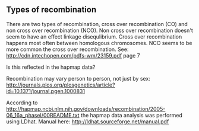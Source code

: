 
Types of recombination
----------------------
There are two types of recombination, cross over recombination (CO) and non cross over recombination (NCO).
Non cross over recombination doesn't seem to have an effect linkage disequlibrium.
Cross over recombination happens most often between homologous chromosomes.
NCO seems to be more common the cross over recombination.
See: http://cdn.intechopen.com/pdfs-wm/23159.pdf page 7

Is this reflected in the hapmap data?

Recombination may vary person to person, not just by sex: http://journals.plos.org/plosgenetics/article?id=10.1371/journal.pgen.1000831

According to http://hapmap.ncbi.nlm.nih.gov/downloads/recombination/2005-06_16a_phaseI/00README.txt
the hapmap data analysis was performed using LDhat. Manual here: http://ldhat.sourceforge.net/manual.pdf
